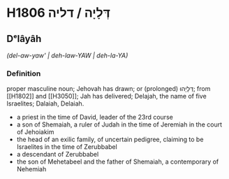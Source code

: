 # H1806 דְּלָיָה / דליה

## Dᵉlâyâh

_(del-aw-yaw' | deh-law-YAW | deh-la-YA)_

### Definition

proper masculine noun; Jehovah has drawn; or (prolonged) דְּלָיָהוּ; from [[H1802]] and [[H3050]]; Jah has delivered; Delajah, the name of five Israelites; Dalaiah, Delaiah.

- a priest in the time of David, leader of the 23rd course
- a son of Shemaiah, a ruler of Judah in the time of Jeremiah in the court of Jehoiakim
- the head of an exilic family, of uncertain pedigree, claiming to be Israelites in the time of Zerubbabel
- a descendant of Zerubbabel
- the son of Mehetabeel and the father of Shemaiah, a contemporary of Nehemiah
